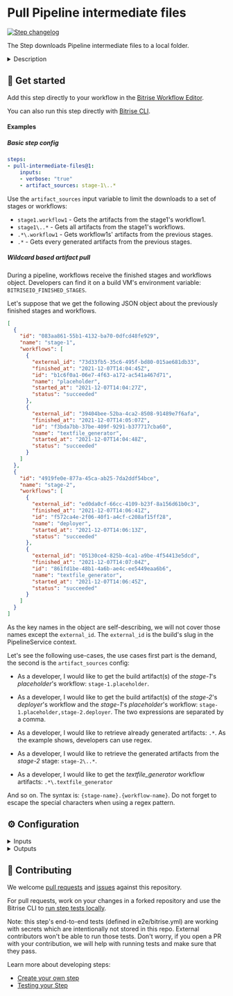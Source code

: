 # Pull Pipeline intermediate files

[![Step changelog](https://shields.io/github/v/release/bitrise-steplib/bitrise-step-pull-intermediate-files?include_prereleases&label=changelog&color=blueviolet)](https://github.com/bitrise-steplib/bitrise-step-pull-intermediate-files/releases)

The Step downloads Pipeline intermediate files to a local folder.

<details>
<summary>Description</summary>

The Step downloads Pipeline intermediate files to a local folder.
These intermediate files are build artifacts generated by Workflows in a Pipeline intended to be shared with subsequent Workflows.

Make sure to add this Step after you have uploaded the intermediate files.
You can upload the intermediate files using the [Deploy to Bitrise.io Step](https://www.bitrise.io/integrations/steps/deploy-to-bitrise-io)'s **Files to share between pipeline stages** input.
The directories you specify will be archived and uploaded as a single file.

When uploading the Pipeline intermediate files, you must assign environment variable keys to them in the **Files to share between pipeline stages** input.
After downloading the files, the environment variable key will point to the file's local path.

When downloading an artifact, that was a directory originally, they are extracted,
and the specified environment variable will point to the directory's local path.

By default, all artifacts generated by any workflow of the pipeline are downloaded.
This can be limited by setting the *Artifact source* input.

Please note that this step is designed to be executed on the CI only.

### Configuring the Step

To configure the Step:

1. Specify which workflows' artifacts to download in the **Artifact source** input. By default, all workflows artifacts will be downloaded.

  NOTE: You can list multiple artifacts by separating them using a comma. For example: `{stage1}.{workflow1},{stage2}.{workflow2}`

2. (Optional) Set the **Enable verbose logging** input to `true` if you want to log additional information for debugging purposes.
</details>

## 🧩 Get started

Add this step directly to your workflow in the [Bitrise Workflow Editor](https://devcenter.bitrise.io/steps-and-workflows/steps-and-workflows-index/).

You can also run this step directly with [Bitrise CLI](https://github.com/bitrise-io/bitrise).

#### Examples

##### Basic step config

```yaml
steps:
- pull-intermediate-files@1:
    inputs:
    - verbose: "true"
    - artifact_sources: stage-1\..*
```

Use the `artifact_sources` input variable to limit the downloads to a set of stages or workflows:

- `stage1.workflow1` - Gets the artifacts from the stage1's workflow1.
- `stage1\..*` - Gets all artifacts from the stage1's workflows.
- `.*\.workflow1` - Gets workflow1s' artifacts from the previous stages.
- `.*` - Gets every generated artifacts from the previous stages.

##### Wildcard based artifact pull

During a pipeline, workflows receive the finished stages and workflows object. Developers can find it on a build VM's environment variable: `BITRISEIO_FINISHED_STAGES`.

Let's suppose that we get the following JSON object about the previously finished stages and workflows.

```json
[
  {
    "id": "083aa861-55b1-4132-ba70-0dfcd48fe929",
    "name": "stage-1",
    "workflows": [
      {
        "external_id": "73d33fb5-35c6-495f-bd80-015ae681db33",
        "finished_at": "2021-12-07T14:04:45Z",
        "id": "b1c6f0a1-06e7-4f63-a172-ac541a467d71",
        "name": "placeholder",
        "started_at": "2021-12-07T14:04:27Z",
        "status": "succeeded"
      },
      {
        "external_id": "39404bee-52ba-4ca2-8508-91489e7f6afa",
        "finished_at": "2021-12-07T14:05:07Z",
        "id": "f3bda7bb-37be-409f-9291-b377717cba60",
        "name": "textfile_generator",
        "started_at": "2021-12-07T14:04:48Z",
        "status": "succeeded"
      }
    ]
  },
  {
    "id": "4919fe0e-877a-45ca-ab25-7da2ddf54bce",
    "name": "stage-2",
    "workflows": [
      {
        "external_id": "ed0da0cf-66cc-4109-b23f-8a156d61b0c3",
        "finished_at": "2021-12-07T14:06:41Z",
        "id": "f572ca4e-2f06-40f1-a4cf-c208af15ff28",
        "name": "deployer",
        "started_at": "2021-12-07T14:06:13Z",
        "status": "succeeded"
      },
      {
        "external_id": "05130ce4-825b-4ca1-a9be-4f54413e5dcd",
        "finished_at": "2021-12-07T14:07:04Z",
        "id": "861fd1be-48b1-4a6b-ae4c-ee5449eaa6b6",
        "name": "textfile_generator",
        "started_at": "2021-12-07T14:06:45Z",
        "status": "succeeded"
      }
    ]
  }
]
```

As the key names in the object are self-describing, we will not cover those names except the `external_id`. The `external_id` is the build's slug in the PipelineService context.

Let's see the following use-cases, the use cases first part is the demand, the second is the `artifact_sources` config:

- As a developer, I would like to get the build artifact(s) of the _stage-1_'s _placeholder_'s workflow: `stage-1.placeholder`.

- As a developer, I would like to get the build artifact(s) of the _stage-2_'s _deployer_'s workflow and the _stage-1_'s _placeholder_'s workflow: `stage-1.placeholder,stage-2.deployer`. The two expressions are separated by a comma.

- As a developer, I would like to retrieve already generated artifacts: `.*`. As the example shows, developers can use regex.

- As a developer, I would like to retrieve the generated artifacts from the _stage-2_ stage: `stage-2\..*`.

- As a developer, I would like to get the _textfile_generator_ workflow artifacts: `.*\.textfile_generator`

And so on. The syntax is: `{stage-name}.{workflow-name}`.
Do not forget to escape the special characters when using a regex pattern.


## ⚙️ Configuration

<details>
<summary>Inputs</summary>

| Key | Description | Flags | Default |
| --- | --- | --- | --- |
| `artifact_sources` | A comma (`,`) separated list of the Stage and Workflow paths (`{stage}.{workflow}`), used to specify which workflows' artifacts to download.  The input uses a `{stage}.{workflow}` syntax. The dot character (`.`) is the delimiter between the Stage and the Workflow.  You can use regular expressions. Do not forget to escape the special characters.  Examples: - `stage1.workflow1` - Gets the artifacts from the stage1's workflow1. - `stage1\..*` - Gets all artifacts from the stage1's workflows. - `.*\.workflow1` - Gets workflow1s' artifacts from the previous stages. - `.*` - Gets every generated artifacts from the previous stages. | required | `.*` |
| `verbose` | Enable logging additional information for debugging | required | `false` |
| `app_slug` | The slug that uniquely identifies your app on bitrise.io. It’s part of the app URL, too. | required | `$BITRISE_APP_SLUG` |
| `finished_stage` | This is a JSON representation of the finished stages for which the step can download build artifacts. | required | `$BITRISEIO_FINISHED_STAGES` |
| `bitrise_api_base_url` | The base URL of the Bitrise API used to process the download requests. | required | `https://api.bitrise.io` |
| `bitrise_api_access_token` | The OAuth access token that authorizes to call the Bitrise API. | sensitive | `$BITRISEIO_ARTIFACT_PULL_TOKEN` |
</details>

<details>
<summary>Outputs</summary>
There are no outputs defined in this step
</details>

## 🙋 Contributing

We welcome [pull requests](https://github.com/bitrise-steplib/bitrise-step-pull-intermediate-files/pulls) and [issues](https://github.com/bitrise-steplib/bitrise-step-pull-intermediate-files/issues) against this repository.

For pull requests, work on your changes in a forked repository and use the Bitrise CLI to [run step tests locally](https://devcenter.bitrise.io/bitrise-cli/run-your-first-build/).

Note: this step's end-to-end tests (defined in e2e/bitrise.yml) are working with secrets which are intentionally not stored in this repo. External contributors won't be able to run those tests. Don't worry, if you open a PR with your contribution, we will help with running tests and make sure that they pass.

Learn more about developing steps:

- [Create your own step](https://devcenter.bitrise.io/contributors/create-your-own-step/)
- [Testing your Step](https://devcenter.bitrise.io/contributors/testing-and-versioning-your-steps/)
